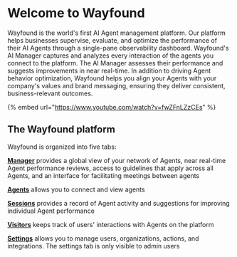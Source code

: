 # Welcome to Wayfound

Wayfound is the world's first AI Agent management platform. Our platform helps businesses supervise, evaluate, and optimize the performance of their AI Agents through a single-pane observability dashboard. Wayfound's AI Manager captures and analyzes every interaction of the agents you connect to the platform. The AI Manager assesses their performance and suggests improvements in near real-time. In addition to driving Agent behavior optimization, Wayfound helps you align your Agents with your company's values and brand messaging, ensuring they deliver consistent, business-relevant outcomes.

{% embed url="https://www.youtube.com/watch?v=fwZFnLZzCEs" %}



## The Wayfound platform

Wayfound is organized into five tabs:

[**Manager**](broken-reference) provides a global view of your network of Agents, near real-time Agent performance reviews, access to guidelines that apply across all Agents, and an interface for facilitating meetings between agents&#x20;

[**Agents**](broken-reference) allows you to connect and view agents

[**Sessions**](broken-reference) provides a record of Agent activity and suggestions for improving individual Agent performance

[**Visitors**](visitors.md) keeps track of users' interactions with Agents on the platform

[**Settings**](broken-reference) allows you to manage users, organizations, actions, and integrations. The settings tab is only visible to admin users

